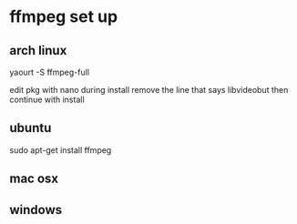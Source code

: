 # ffmpeg set up


## arch linux

yaourt -S ffmpeg-full

edit pkg with nano during install 
remove the line that says libvideobut
then continue with install


## ubuntu 

sudo apt-get install ffmpeg



## mac osx



## windows